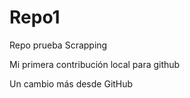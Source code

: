 # Repo1
Repo prueba Scrapping

Mi primera contribución local para github

Un cambio más desde GitHub

